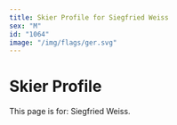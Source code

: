 ```yaml
---
title: Skier Profile for Siegfried Weiss
sex: "M"
id: "1064"
image: "/img/flags/ger.svg" 
---
```


# Skier Profile

This page is for: Siegfried Weiss.
    